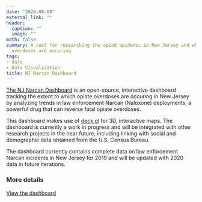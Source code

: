 ```yaml
---
date: "2020-08-08"
external_link: ""
header:
  caption: ""
  image: ""
math: false
summary: A tool for researching the opiod epidemic in New Jersey and where & when
  overdoses are occuring
tags:
- data
- Data Visualization
title: NJ Narcan Dashboard
---
```

[The NJ Narcan Dashboard](https://rozzi.shinyapps.io/nj-narcan-dashboard/) is an open-source, interactive dashboard tracking the extent to which opiate overdoses are occuring in New Jersey by analyzing trends in law enforcement Narcan (Naloxone) deployments, a powerful drug that can reverse fatal opiate overdoses.

This dashboard makes use of [deck.gl](https://deck.gl/) for 3D, interactive maps. The dashboard is currently a work in progress and will be integrated with other research projects in the near future, including linking with social and demographic data obtained from the U.S. Census Bureau.

The dashboard currently contains complete data on law enforcement Narcan incidents in New Jersey for 2019 and will be updated with 2020 data in future iterations.


### More details

[View the dashboard](https://rozzi.shinyapps.io/nj-narcan-dashboard/)
